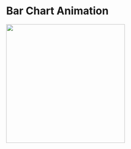 # Bar Chart Animation

<img src="https://github.com/im-minion/BarChartAnimation-Flutter/blob/master/bar_chart.gif" width="320">
